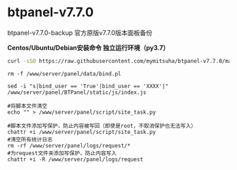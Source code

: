 # btpanel-v7.7.0
btpanel-v7.7.0-backup  官方原版v7.7.0版本面板备份

**Centos/Ubuntu/Debian安装命令 独立运行环境（py3.7）**

```Bash
curl -sSO https://raw.githubusercontent.com/mymitsuha/btpanel-v7.7.0/main/install/install_panel.sh && bash install_panel.sh
```
```remove bind
rm -f /www/server/panel/data/bind.pl
```
``` remove alert
sed -i "s|bind_user == 'True'|bind_user == 'XXXX'|" /www/server/panel/BTPanel/static/js/index.js
```
``` remove backdoor
#将脚本文件清空
echo "" > /www/server/panel/script/site_task.py

#脚本文件添加写保护，防止内容被写回（即使是root，不取消保护也无法写入）
chattr +i /www/server/panel/script/site_task.py
#清空所有统计日志
rm -rf /www/server/panel/logs/request/*
#为request文件夹添加写保护，防止内容写入
chattr +i -R /www/server/panel/logs/request
```
